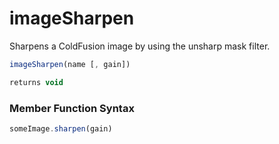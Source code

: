 # imageSharpen

 Sharpens a ColdFusion image by using the unsharp mask filter.

```javascript
imageSharpen(name [, gain])
```

```javascript
returns void
```
### Member Function Syntax

```javascript
someImage.sharpen(gain)
```
